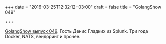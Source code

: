 +++
date = "2016-03-25T12:32:12+03:00"
draft = false
title = "GolangShow 049"

+++

<p><a href="https://golangshow.com/episode/2016/03-24-049/">GolangShow выпуск 049</a>. Гость Денис Гладких из Splunk. Три года Docker, NATS, вендоринг и прочее.</p>


